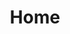 ---
title: Home
hide_title: true
sections:
  - section_id: hero
    type: section_hero
    title: 'Hi, I''m Trevor.'
    content: >-
      This is a small list of projects I've worked on.
  - section_id: latest-projects
    type: section_portfolio
    layout_style: mosaic
    title: Portfolio
    subtitle: ''
    projects_number: 6
layout: advanced
---